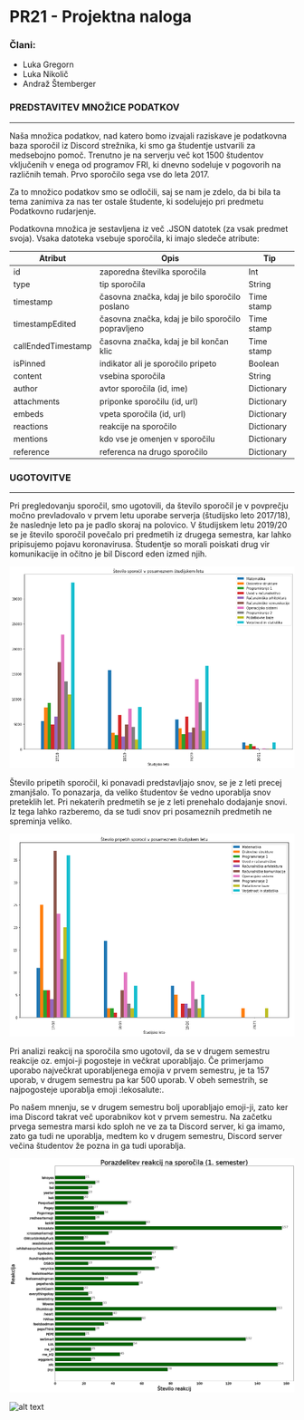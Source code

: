 # PR21 - Projektna naloga
### Člani:
- Luka Gregorn
- Luka Nikolič
- Andraž Štemberger

### PREDSTAVITEV MNOŽICE PODATKOV 
-----

Naša množica podatkov, nad katero bomo izvajali raziskave je podatkovna baza sporočil iz Discord strežnika, ki smo ga študentje ustvarili za medsebojno pomoč. Trenutno je na serverju več kot 1500 študentov vključenih v enega od programov FRI, ki dnevno sodeluje v pogovorih na različnih temah. Prvo sporočilo sega vse do leta 2017. 

Za to množico podatkov smo se odločili, saj se nam je zdelo, da bi bila ta tema zanimiva za nas ter ostale študente, ki sodelujejo pri predmetu Podatkovno rudarjenje. 

Podatkovna množica je sestavljena iz več .JSON datotek (za vsak predmet svoja). Vsaka datoteka vsebuje sporočila, ki imajo sledeče atribute:

Atribut | Opis      | Tip  |
--------|-----------|-------
id | zaporedna številka sporočila | Int
type | tip sporočila | String
timestamp | časovna značka, kdaj je bilo sporočilo poslano | Time stamp 
timestampEdited | časovna značka, kdaj je bilo sporočilo popravljeno | Time stamp 
callEndedTimestamp | časovna značka, kdaj je bil končan klic  | Time stamp 
isPinned | indikator ali je sporočilo pripeto | Boolean
content | vsebina sporočila | String
author | avtor sporočila (id, ime) | Dictionary
attachments | priponke sporočilu (id, url) | Dictionary
embeds | vpeta sporočila (id, url) | Dictionary
reactions | reakcije na sporočilo | Dictionary
mentions | kdo vse je omenjen v sporočilu | Dictionary
reference | referenca na drugo sporočilo | Dictionary


### UGOTOVITVE 
----- 

Pri pregledovanju sporočil, smo ugotovili, da število sporočil je v povprečju močno prevladovalo v prvem letu uporabe serverja (študijsko leto 2017/18), že naslednje leto pa je padlo skoraj na polovico. V študijskem letu 2019/20 se je število sporočil povečalo pri predmetih iz drugega semestra, kar lahko pripisujemo pojavu koronavirusa. Študentje so morali poiskati drug vir komunikacije in očitno je bil Discord eden izmed njih.

![alt text](./Grafi/prva.png?raw=true)


Število pripetih sporočil, ki ponavadi predstavljajo snov, se je z leti precej zmanjšalo. To ponazarja, da veliko študentov še vedno uporablja snov preteklih let. Pri nekaterih predmetih se je z leti prenehalo dodajanje snovi. Iz tega lahko razberemo, da se tudi snov pri posameznih predmetih ne spreminja veliko.

![alt text](./Grafi/druga.png?raw=true)

Pri analizi reakcij na sporočila smo ugotovil, da se v drugem semestru reakcije oz. emjoi-ji pogosteje in večkrat uporabljajo. Če primerjamo uporabo največkrat uporabljenega emojia v prvem semestru, je ta 157 uporab, v drugem semestru pa kar 500 uporab. V obeh semestrih, se najpogosteje uporablja emoji :lekosalute:.

Po našem mnenju, se v drugem semestru bolj uporabljajo emoji-ji, zato ker ima Discord takrat več uporabnikov kot v prvem semestru. Na začetku prvega semestra marsi kdo sploh ne ve za ta Discord server, ki ga imamo, zato ga tudi ne uporablja, medtem ko v drugem semestru, Discord server večina študentov že pozna in ga tudi uporablja.

![alt text](./Grafi/tretja.png?raw=true)

![alt text](./Grafi/cetrta.png?raw=true)
